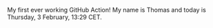 My first ever working GitHub Action!
My name is Thomas and today is Thursday, 3 February, 13:29 CET. 
